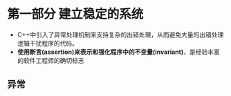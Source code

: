 # 第一部分 建立稳定的系统

+ C++中引入了异常处理机制来支持复杂的出错处理，从而避免大量的出错处理逻辑干扰程序的代码。
+ **使用断言(assertion)来表示和强化程序中的不变量(invariant)**，是经验丰富的软件工程师的确切标志

## 异常